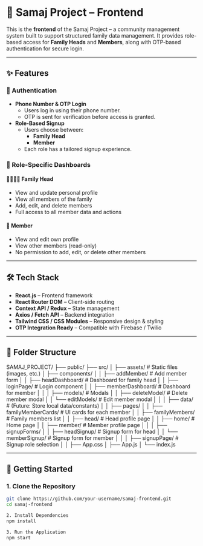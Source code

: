 # 🏡 Samaj Project – Frontend

This is the **frontend** of the Samaj Project – a community management system built to support structured family data management. It provides role-based access for **Family Heads** and **Members**, along with OTP-based authentication for secure login.

---

## ✨ Features

### 🔐 Authentication
- **Phone Number & OTP Login**
  - Users log in using their phone number.
  - OTP is sent for verification before access is granted.
- **Role-Based Signup**
  - Users choose between:
    - **Family Head**
    - **Member**
  - Each role has a tailored signup experience.

### 👥 Role-Specific Dashboards

#### 👨‍👩‍👧‍👦 Family Head
- View and update personal profile
- View all members of the family
- Add, edit, and delete members
- Full access to all member data and actions

#### 👤 Member
- View and edit own profile
- View other members (read-only)
- No permission to add, edit, or delete other members

---

## 🛠️ Tech Stack

- **React.js** – Frontend framework
- **React Router DOM** – Client-side routing
- **Context API / Redux** – State management
- **Axios / Fetch API** – Backend integration
- **Tailwind CSS / CSS Modules** – Responsive design & styling
- **OTP Integration Ready** – Compatible with Firebase / Twilio

---

## 📁 Folder Structure
SAMAJ_PROJECT/
├── public/
├── src/
│ ├── assets/ # Static files (images, etc.)
│ ├── components/
│ │ ├── addMember/ # Add member form
│ │ ├── headDashboard/ # Dashboard for family head
│ │ ├── loginPage/ # Login component
│ │ ├── memberDashboard/ # Dashboard for member
│ │
│ ├── models/ # Modals
│ │ ├── deleteModel/ # Delete member modal
│ │ └── editModels/ # Edit member modal
│ │
│ ├── data/ # (Future: Store local data/constants)
│
│ ├── pages/
│ │ ├── familyMemberCards/ # UI cards for each member
│ │ ├── familyMembers/ # Family members list
│ │ ├── head/ # Head profile page
│ │ ├── home/ # Home page
│ │ ├── member/ # Member profile page
│ │
│ ├── signupForms/
│ │ ├── headSignup/ # Signup form for head
│ │ └── memberSignup/ # Signup form for member
│ │
│ ├── signupPage/ # Signup role selection
│
│ ├── App.css
│ ├── App.js
│ └── index.js


---

## 🚀 Getting Started

### 1. Clone the Repository

```bash
git clone https://github.com/your-username/samaj-frontend.git
cd samaj-frontend

2. Install Dependencies
npm install

3. Run the Application
npm start

